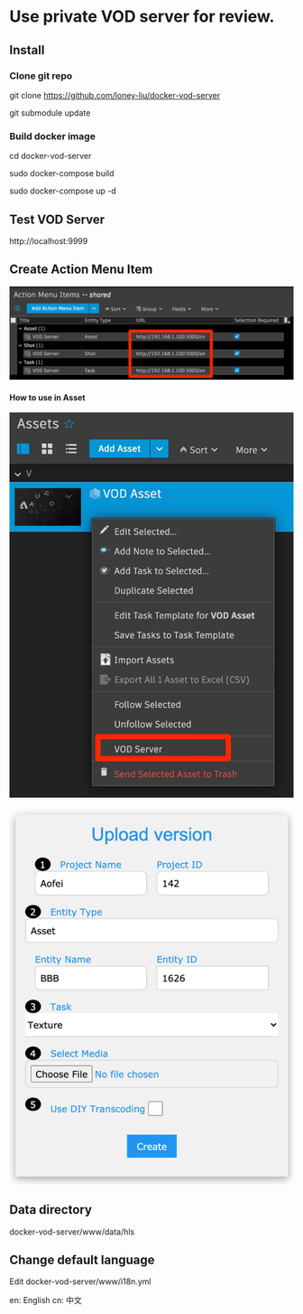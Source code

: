 # Use private VOD server for review.

## Install

### Clone git repo

git clone https://github.com/loney-liu/docker-vod-server

git submodule update

### Build docker image

cd docker-vod-server

sudo docker-compose build

sudo docker-compose up -d

## Test VOD Server

http://localhost:9999

## Create Action Menu Item

![AMI](https://github.com/loney-liu/docker-vod-server/blob/master/demo/Action_Menu_Items.jpg)

#### How to use in Asset

![Asset](https://github.com/loney-liu/docker-vod-server/blob/master/demo/Asset.jpg)

![upload](https://github.com/loney-liu/docker-vod-server/blob/master/demo/Uploader.jpg)

## Data directory

docker-vod-server/www/data/hls

## Change default language

Edit docker-vod-server/www/i18n.yml

en: English
cn: 中文